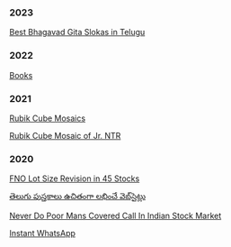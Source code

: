 <!--
.. title: Non-tech articles - AvilPage
.. slug: non-tech
.. date: 2023-07-26 03:29:59 UTC
.. updated: 2023-07-26 03:39:59 UTC
.. tags:
.. category:
.. link:
.. description: Books by Chillar Anand. Emacsism. Mastering Django Admin.
.. type: text
-->


### 2023

[Best Bhagavad Gita Slokas in Telugu](/best-bhagavad-gita-slokas-telugu.html)


### 2022

[Books](/books.html)


### 2021

[Rubik Cube Mosaics](/rubik-cube-mosaics.html)

[Rubik Cube Mosaic of Jr. NTR](/p/rubik-cube-mosaic-ntr.html)


### 2020

[FNO Lot Size Revision in 45 Stocks](/p/fno-lot-size-revision-nse.html)

[తెలుగు పుస్తకాలు ఉచితంగా లభించే వెబ్‌సైట్లు](/p/telugu-books-free-download-sites.html)

[Never Do Poor Mans Covered Call In Indian Stock Market](/p/poor-mans-covered-call-india.html)

[Instant WhatsApp](/p/instant-whatsapp.html)
